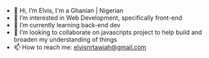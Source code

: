 - 👋 Hi, I’m Elvis, I'm a Ghanian | Nigerian 
- 👀 I’m interested in Web Development, specifically front-end
- 🌱 I’m currently learning back-end dev
- 💞️ I’m looking to collaborate on javascripts project to help build and broaden my understanding of things
- 📫 How to reach me: elvisnrtawiah@gmail.com
